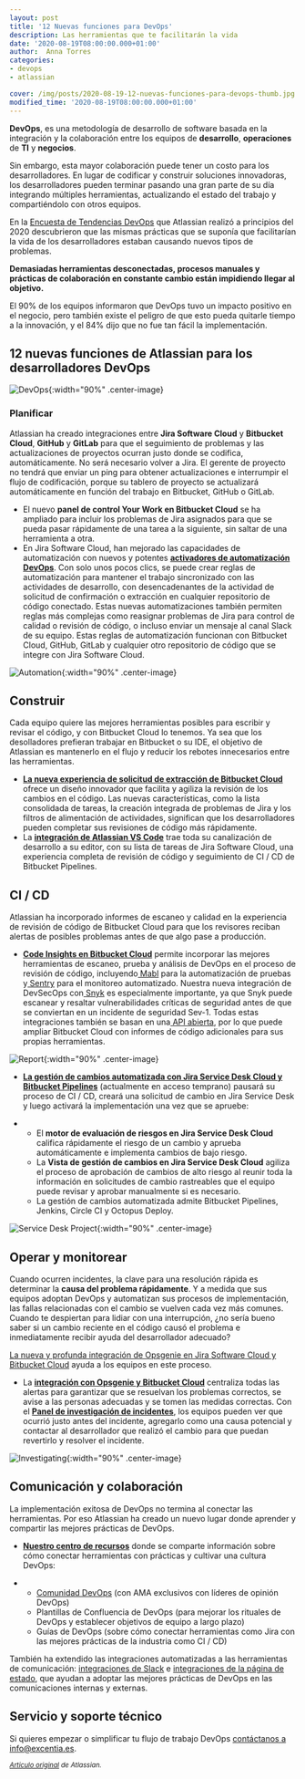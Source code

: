 ```yaml
---
layout: post
title: '12 Nuevas funciones para DevOps'
description: Las herramientas que te facilitarán la vida
date: '2020-08-19T08:00:00.000+01:00'
author:  Anna Torres
categories: 
- devops
- atlassian

cover: /img/posts/2020-08-19-12-nuevas-funciones-para-devops-thumb.jpg
modified_time: '2020-08-19T08:00:00.000+01:00'
---
```


**DevOps**, es una metodología de desarrollo de software basada en la integración y la colaboración entre los equipos de **desarrollo**, **operaciones** de **TI** y **negocios**.

Sin embargo, esta mayor colaboración puede tener un costo para los desarrolladores. En lugar de codificar y construir soluciones innovadoras, los desarrolladores pueden terminar pasando una gran parte de su día integrando múltiples herramientas, actualizando el estado del trabajo y compartiéndolo con otros equipos.

En la [Encuesta de Tendencias DevOps](http://www.atlassian.com/whitepapers/devops-survey-2020) que Atlassian realizó a principios del 2020 descubrieron que las mismas prácticas que se suponía que facilitarían la vida de los desarrolladores estaban causando nuevos tipos de problemas. 

**Demasiadas herramientas desconectadas, procesos manuales y prácticas de colaboración en constante cambio están impidiendo llegar al objetivo.**

El 90% de los equipos informaron que DevOps tuvo un impacto positivo en el negocio, pero también existe el peligro de que esto pueda quitarle tiempo a la innovación, y el 84% dijo que no fue tan fácil la implementación.

## 12 nuevas funciones de Atlassian para los desarrolladores DevOps

![DevOps](/img/posts/2020-08-19-12-nuevas-funciones-para-devops-1.jpg){:width="90%" .center-image}

### Planificar

Atlassian ha creado integraciones entre **Jira Software Cloud** y **Bitbucket Cloud**, **GitHub** y **GitLab** para que el seguimiento de problemas y las actualizaciones de proyectos ocurran justo donde se codifica, automáticamente. No será necesario volver a Jira. El gerente de proyecto no tendrá que enviar un ping para obtener actualizaciones e interrumpir el flujo de codificación, porque su tablero de proyecto se actualizará automáticamente en función del trabajo en Bitbucket, GitHub o GitLab.

- El nuevo **panel de control Your Work en Bitbucket Cloud** se ha ampliado para incluir los problemas de Jira asignados para que se pueda pasar rápidamente de una tarea a la siguiente, sin saltar de una herramienta a otra. 
- En Jira Software Cloud, han mejorado las capacidades de automatización con nuevos y potentes [**activadores de automatización DevOps**](https://community.atlassian.com/t5/Jira-Software-articles/New-automation-triggers-across-Jira-Cloud-Bitbucket-and-Github/ba-p/1337351). Con solo unos pocos clics, se puede crear reglas de automatización para mantener el trabajo sincronizado con las actividades de desarrollo, con desencadenantes de la actividad de solicitud de confirmación o extracción en cualquier repositorio de código conectado. Estas nuevas automatizaciones también permiten reglas más complejas como reasignar problemas de Jira para control de calidad o revisión de código, o incluso enviar un mensaje al canal Slack de su equipo. Estas reglas de automatización funcionan con Bitbucket Cloud, GitHub, GitLab y cualquier otro repositorio de código que se integre con Jira Software Cloud.

![Automation](/img/posts/2020-08-19-12-nuevas-funciones-para-devops-2-plan.jpg){:width="90%" .center-image}

## Construir

Cada equipo quiere las mejores herramientas posibles para escribir y revisar el código, y con Bitbucket Cloud lo tenemos. Ya sea que los desolladores prefieran trabajar en Bitbucket o su IDE, el objetivo de Atlassian es mantenerlo en el flujo y reducir los rebotes innecesarios entre las herramientas.

- [**La nueva experiencia de solicitud de extracción de Bitbucket Cloud**](https://bitbucket.org/product/features/code-review) ofrece un diseño innovador que facilita y agiliza la revisión de los cambios en el código. Las nuevas características, como la lista consolidada de tareas, la creación integrada de problemas de Jira y los filtros de alimentación de actividades, significan que los desarrolladores pueden completar sus revisiones de código más rápidamente.
- La [**integración de Atlassian VS Code**](https://bitbucket.org/blog/atlassian-for-vscode-bitbucketcloud-and-jirasoftware-extension-for-visual-studio-code) trae toda su canalización de desarrollo a su editor, con su lista de tareas de Jira Software Cloud, una experiencia completa de revisión de código y seguimiento de CI / CD de Bitbucket Pipelines.

## CI / CD

Atlassian ha incorporado informes de escaneo y calidad en la experiencia de revisión de código de Bitbucket Cloud para que los revisores reciban alertas de posibles problemas antes de que algo pase a producción. 

- [**Code Insights en Bitbucket Cloud**](https://confluence.atlassian.com/bitbucket/code-insights-994316785.html) permite incorporar las mejores herramientas de escaneo, prueba y análisis de DevOps en el proceso de revisión de código, incluyendo[ Mabl](https://www.mabl.com/) para la automatización de pruebas y[ Sentry](https://sentry.io/welcome/) para el monitoreo automatizado. Nuestra nueva integración de DevSecOps con[ Snyk](https://snyk.io/?utm_medium=Partner&utm_source=Atlassian&utm_campaign=Atlassian-DevOps-Launch-Blog-Q2-2020) es especialmente importante, ya que Snyk puede escanear y resaltar vulnerabilidades críticas de seguridad antes de que se conviertan en un incidente de seguridad Sev-1. Todas estas integraciones también se basan en una[ API abierta](https://confluence.atlassian.com/bitbucket/code-insights-994316785.html), por lo que puede ampliar Bitbucket Cloud con informes de código adicionales para sus propias herramientas.

![Report](img/posts/2020-08-19-12-nuevas-funciones-para-devops-3-ci-cd.jpg){:width="90%" .center-image}

- [**La gestión de cambios automatizada con Jira Service Desk Cloud y Bitbucket Pipelines**](https://community.atlassian.com/t5/Jira-Service-Desk-articles/ANNOUNCING-Early-access-ITSM-features-in-Jira-Service-Desk/ba-p/1332385) (actualmente en acceso temprano) pausará su proceso de CI / CD, creará una solicitud de cambio en Jira Service Desk y luego activará la implementación una vez que se apruebe:

- - El **motor de evaluación de riesgos en Jira Service Desk Cloud** califica rápidamente el riesgo de un cambio y aprueba automáticamente e implementa cambios de bajo riesgo.
  - La **Vista de gestión de cambios en Jira Service Desk Cloud** agiliza el proceso de aprobación de cambios de alto riesgo al reunir toda la información en solicitudes de cambio rastreables que el equipo puede revisar y aprobar manualmente si es necesario.
  - La gestión de cambios automatizada admite Bitbucket Pipelines, Jenkins, Circle CI y Octopus Deploy.

![Service Desk Project](img/posts/2020-08-19-12-nuevas-funciones-para-devops-4-ci-cd.jpg){:width="90%" .center-image}

## Operar y monitorear

Cuando ocurren incidentes, la clave para una resolución rápida es determinar la **causa del problema rápidamente**. Y a medida que sus equipos adoptan DevOps y automatizan sus procesos de implementación, las fallas relacionadas con el cambio se vuelven cada vez más comunes. Cuando te despiertan para lidiar con una interrupción, ¿no sería bueno saber si un cambio reciente en el código causó el problema e inmediatamente recibir ayuda del desarrollador adecuado?

[La nueva y profunda integración de Opsgenie en Jira Software Cloud y Bitbucket Cloud](https://www.atlassian.com/software/opsgenie/bitbucket) ayuda a los equipos en este proceso.

- La [**integración con Opsgenie y Bitbucket Cloud**](https://www.atlassian.com/software/opsgenie/bitbucket) centraliza todas las alertas para garantizar que se resuelvan los problemas correctos, se avise a las personas adecuadas y se tomen las medidas correctas. Con el [**Panel de investigación de incidentes**](https://youtu.be/GfG6iSYiUEU), los equipos pueden ver que ocurrió justo antes del incidente, agregarlo como una causa potencial y contactar al desarrollador que realizó el cambio para que puedan revertirlo y resolver el incidente.

![Investigating](/img/posts/2020-08-19-12-nuevas-funciones-para-devops-5-operate-and-monitor.jpg){:width="90%" .center-image}

## Comunicación y colaboración

La implementación exitosa de DevOps no termina al conectar las herramientas. Por eso Atlassian ha creado un nuevo lugar donde aprender y compartir las mejores prácticas de DevOps.

- [**Nuestro centro de recursos**](http://www.atlassian.com/devops/best-practices) donde se comparte información sobre cómo conectar herramientas con prácticas y cultivar una cultura DevOps:

- - [Comunidad DevOps](https://community.atlassian.com/t5/DevOps/ct-p/devops) (con AMA exclusivos con líderes de opinión DevOps)
  - Plantillas de Confluencia de DevOps (para mejorar los rituales de DevOps y establecer objetivos de equipo a largo plazo)
  - Guías de DevOps (sobre cómo conectar herramientas como Jira con las mejores prácticas de la industria como CI / CD)

También ha extendido las integraciones automatizadas a las herramientas de comunicación: [integraciones de Slack](https://marketplace.atlassian.com/search?query=slack%20official) e [integraciones de la página de estado](https://www.atlassian.com/software/statuspage/integrations), que ayudan a adoptar las mejores prácticas de DevOps en las comunicaciones internas y externas.


## Servicio y soporte técnico

Si quieres empezar o simplificar tu flujo de trabajo DevOps [contáctanos a info@excentia.es](mailto:info@excentia.es).

<em><sub> [Articulo original](https://www.atlassian.com/blog/devops/new-collaboration-features) de Atlassian.</sub></em>
